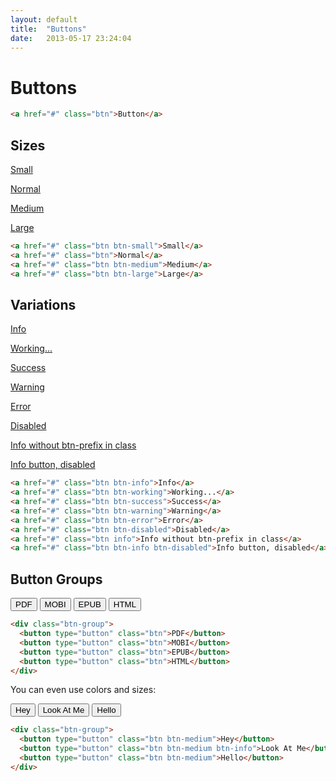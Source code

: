 ```yaml
---
layout: default
title:  "Buttons"
date:   2013-05-17 23:24:04
---
```


Buttons
=======

~~~html
<a href="#" class="btn">Button</a>
~~~

Sizes
------

<p><a href="#" class="btn btn-small">Small</a></p>
<p><a href="#" class="btn">Normal</a></p>
<p><a href="#" class="btn btn-medium">Medium</a></p>
<p><a href="#" class="btn btn-large">Large</a></p>

~~~html
<a href="#" class="btn btn-small">Small</a>
<a href="#" class="btn">Normal</a>
<a href="#" class="btn btn-medium">Medium</a>
<a href="#" class="btn btn-large">Large</a>
~~~

Variations
----------

<p><a href="#" class="btn btn-info">Info</a></p>
<p><a href="#" class="btn working">Working...</a></p>
<p><a href="#" class="btn btn-success">Success</a></p>
<p><a href="#" class="btn btn-warning">Warning</a></p>
<p><a href="#" class="btn btn-error">Error</a></p>
<p><a href="#" class="btn btn-disabled">Disabled</a></p>
<a href="#" class="btn info">Info without btn-prefix in class</a>
<p><a href="#" class="btn btn-info btn-disabled">Info button, disabled</a></p>


~~~html
<a href="#" class="btn btn-info">Info</a>
<a href="#" class="btn btn-working">Working...</a>
<a href="#" class="btn btn-success">Success</a>
<a href="#" class="btn btn-warning">Warning</a>
<a href="#" class="btn btn-error">Error</a>
<a href="#" class="btn btn-disabled">Disabled</a>
<a href="#" class="btn info">Info without btn-prefix in class</a>
<a href="#" class="btn btn-info btn-disabled">Info button, disabled</a>
~~~


Button Groups
-------------

<p>
<div class="btn-group">
  <button type="button" class="btn">PDF</button>
  <button type="button" class="btn">MOBI</button>
  <button type="button" class="btn">EPUB</button>
  <button type="button" class="btn">HTML</button>
</div>
</p>

~~~html
<div class="btn-group">
  <button type="button" class="btn">PDF</button>
  <button type="button" class="btn">MOBI</button>
  <button type="button" class="btn">EPUB</button>
  <button type="button" class="btn">HTML</button>
</div>
~~~

You can even use colors and sizes:

<p>
<div class="btn-group">
  <button type="button" class="btn btn-medium">Hey</button>
  <button type="button" class="btn btn-medium btn-info">Look At Me</button>
  <button type="button" class="btn btn-medium">Hello</button>
</div>
</p>

~~~html
<div class="btn-group">
  <button type="button" class="btn btn-medium">Hey</button>
  <button type="button" class="btn btn-medium btn-info">Look At Me</button>
  <button type="button" class="btn btn-medium">Hello</button>
</div>
~~~
